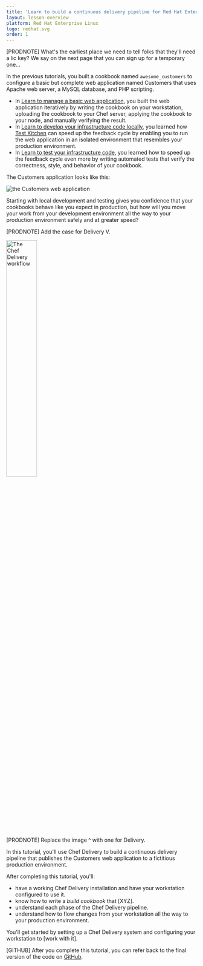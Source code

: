 ```yaml
---
title: 'Learn to build a continuous delivery pipeline for Red Hat Enterprise Linux with Chef Delivery'
layout: lesson-overview
platform: Red Hat Enterprise Linux
logo: redhat.svg
order: 1
---
```

[PRODNOTE] What's the earliest place we need to tell folks that they'll need a lic key? We say on the next page that you can sign up for a temporary one...

In the previous tutorials, you built a cookbook named `awesome_customers` to configure a basic but complete web application named Customers that uses Apache web server, a MySQL database, and PHP scripting.

* In [Learn to manage a basic web application](/manage-a-web-app/rhel), you built the web application iteratively by writing the cookbook on your workstation, uploading the cookbook to your Chef server, applying the cookbook to your node, and manually verifying the result.
* In [Learn to develop your infrastructure code locally](/local-development/rhel/), you learned how [Test Kitchen](http://kitchen.ci) can speed up the feedback cycle by enabling you to run the web application in an isolated environment that resembles your production environment.
* In [Learn to test your infrastructure code](/test-your-infrastructure-code/rhel), you learned how to speed up the feedback cycle even more by writing automated tests that verify the correctness, style, and behavior of your cookbook.

The Customers application looks like this:

![the Customers web application](/assets/images/misc/webapp_result.png)

Starting with local development and testing gives you confidence that your cookbooks behave like you expect in production, but how will you move your work from your development environment all the way to your production environment safely and at greater speed?

[PRODNOTE] Add the case for Delivery V.

<img src="/assets/images/networks/workstation-vm.png" style="width:40%; box-shadow: none;" alt="The Chef Delivery workflow" />

[PRODNOTE] Replace the image ^ with one for Delivery.

In this tutorial, you'll use Chef Delivery to build a continuous delivery pipeline that publishes the Customers web application to a fictitious production environment.

After completing this tutorial, you'll:

* have a working Chef Delivery installation and have your workstation configured to use it.
* know how to write a _build cookbook_ that [XYZ].
* understand each phase of the Chef Delivery pipeline.
* understand how to flow changes from your workstation all the way to your production environment.

You'll get started by setting up a Chef Delivery system and configuring your workstation to [work with it].

[GITHUB] After you complete this tutorial, you can refer back to the final version of the code on [GitHub](https://github.com/learn-chef/build-a-delivery-pipeline).
